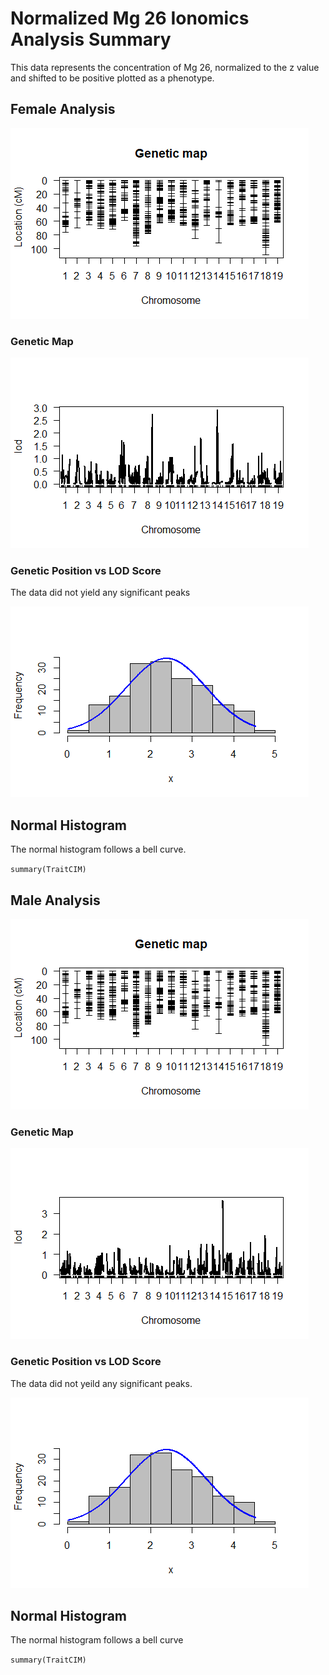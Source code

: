 # Normalized Mg 26 Ionomics Analysis Summary


This data represents the concentration of Mg 26, normalized to the z value and shifted to be positive plotted as a phenotype. 

## Female Analysis

![genetic map](https://github.com/Kovacs-Lab/Aim-3/blob/master/QTL_mapping/docs/images/NCa44/Female/Female_GeneticMap_Ca44.png "genetic map")

### Genetic Map


![genetic positoin vs LOD Score](https://github.com/Kovacs-Lab/Aim-3/blob/master/QTL_mapping/docs/images/NCa44/Female/Female_LOD_Ca44.png "genetic position vs LOD Score")

### Genetic Position vs LOD Score

The data did not yield any significant peaks


![Normal Histogram](https://github.com/Kovacs-Lab/Aim-3/blob/master/QTL_mapping/docs/images/NCa44/Female/Female_Histogram_Ca44.png "Normal Histogram")

## Normal Histogram

The normal histogram follows a bell curve.


`summary(TraitCIM)`

## Male Analysis

![genetic map](https://github.com/Kovacs-Lab/Aim-3/blob/master/QTL_mapping/docs/images/NCa44/Female/Female_GeneticMap_Ca44.png "genetic map")

### Genetic Map


![genetic position vs LOD score](https://github.com/Kovacs-Lab/Aim-3/blob/master/QTL_mapping/docs/images/NCa44/Male/Male_LOD_Ca44.png "genetic position vs LOD score")

### Genetic Position vs LOD Score

The data did not yeild any significant peaks.


![Normal Histogram](https://github.com/Kovacs-Lab/Aim-3/blob/master/QTL_mapping/docs/images/NCa44/Male/Male_Histogram_Ca44.png "Normal Histogram")

## Normal Histogram

The normal histogram follows a bell curve


`summary(TraitCIM)`
